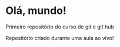 # Olá, mundo!
 Primeiro repositório do curso de git e git hub

Repositório criado durante uma aula ao vivo!
